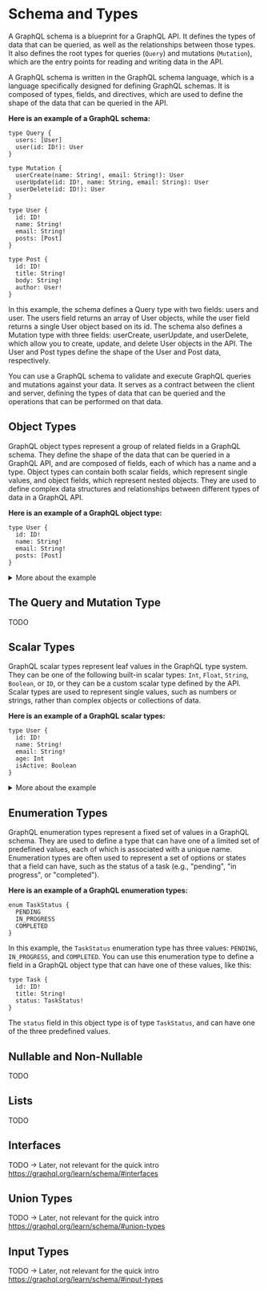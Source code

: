 # Schema and Types

A GraphQL schema is a blueprint for a GraphQL API. It defines the types of
data that can be queried, as well as the relationships between those types. It
also defines the root types for queries (`Query`) and mutations (`Mutation`),
which are the entry points for reading and writing data in the API.

A GraphQL schema is written in the GraphQL schema language, which is a
language specifically designed for defining GraphQL schemas. It is composed
of types, fields, and directives, which are used to define the shape of the data
that can be queried in the API.

**Here is an example of a GraphQL schema:**

```gql
type Query {
  users: [User]
  user(id: ID!): User
}

type Mutation {
  userCreate(name: String!, email: String!): User
  userUpdate(id: ID!, name: String, email: String): User
  userDelete(id: ID!): User
}

type User {
  id: ID!
  name: String!
  email: String!
  posts: [Post]
}

type Post {
  id: ID!
  title: String!
  body: String!
  author: User!
}
```

In this example, the schema defines a Query type with two fields: users and user. The users field returns an array of User objects, while the user field returns a single User object based on its id. The schema also defines a Mutation type with three fields: userCreate, userUpdate, and userDelete, which allow you to create, update, and delete User objects in the API. The User and Post types define the shape of the User and Post data, respectively.

You can use a GraphQL schema to validate and execute GraphQL queries and mutations against your data. It serves as a contract between the client and server, defining the types of data that can be queried and the operations that can be performed on that data.

## Object Types

GraphQL object types represent a group of related fields in a GraphQL schema. They define the shape of the data that can be queried in a GraphQL API, and are composed of fields, each of which has a name and a type. Object types can contain both scalar fields, which represent single values, and object fields, which represent nested objects. They are used to define complex data structures and relationships between different types of data in a GraphQL API.

**Here is an example of a GraphQL object type:**

```gql
type User {
  id: ID!
  name: String!
  email: String!
  posts: [Post]
}
```

<details>
  <summary>More about the example</summary>
  
This object type represents a `User` in a GraphQL API. It has four fields: `id`,
`name`, `email`, and `posts`. The `id` field is of type `ID`, which is a non-nullable scalar type that represents a unique identifier. The `name` and
`email` fields are of type `String`, and are marked with an exclamation point
(`!`) to indicate that they are non-nullable. The `posts` field is an array of
`Post` objects.
</details>

## The Query and Mutation Type

TODO

## Scalar Types

GraphQL scalar types represent leaf values in the GraphQL type system. They can be one of the following built-in scalar types: `Int`, `Float`, `String`, `Boolean`, or `ID`, or they can be a custom scalar type defined by the API. Scalar types are used to represent single values, such as numbers or strings, rather than complex objects or collections of data.

**Here is an example of a GraphQL scalar types:**

```gql
type User {
  id: ID!
  name: String!
  email: String!
  age: Int
  isActive: Boolean
}
```

<details>
  <summary>More about the example</summary>
  
This object type represents a `User` in a GraphQL API. It has five fields: `id`,
`name`, `email`, `age`, and `isActive`. The `id` field is of type `ID`, which
is a non-nullable scalar type that represents a unique identifier. The `name`
and `email` fields are of type `String`, and are marked with an exclamation
point (`!`) to indicate that they are non-nullable. The `age` field is of type
`Int`, which represents an integer value, and the `isActive` field is of type
`Boolean`, which represents a boolean value (`true` or `false`).
</details>

## Enumeration Types

GraphQL enumeration types represent a fixed set of values in a GraphQL schema. They are used to define a type that can have one of a limited set of predefined values, each of which is associated with a unique name. Enumeration types are often used to represent a set of options or states that a field can have, such as the status of a task (e.g., "pending", "in progress", or "completed").

**Here is an example of a GraphQL enumeration types:**

```gql
enum TaskStatus {
  PENDING
  IN_PROGRESS
  COMPLETED
}
```

In this example, the `TaskStatus` enumeration type has three values:
`PENDING`, `IN_PROGRESS`, and `COMPLETED`. You can use this enumeration
type to define a field in a GraphQL object type that can have one of these
values, like this:

```gql
type Task {
  id: ID!
  title: String!
  status: TaskStatus!
}
```

The `status` field in this object type is of type `TaskStatus`, and can have one of the three predefined values.

## Nullable and Non-Nullable

TODO

## Lists

TODO

## Interfaces

TODO -> Later, not relevant for the quick intro
https://graphql.org/learn/schema/#interfaces

## Union Types

TODO -> Later, not relevant for the quick intro
https://graphql.org/learn/schema/#union-types

## Input Types

TODO -> Later, not relevant for the quick intro
https://graphql.org/learn/schema/#input-types
